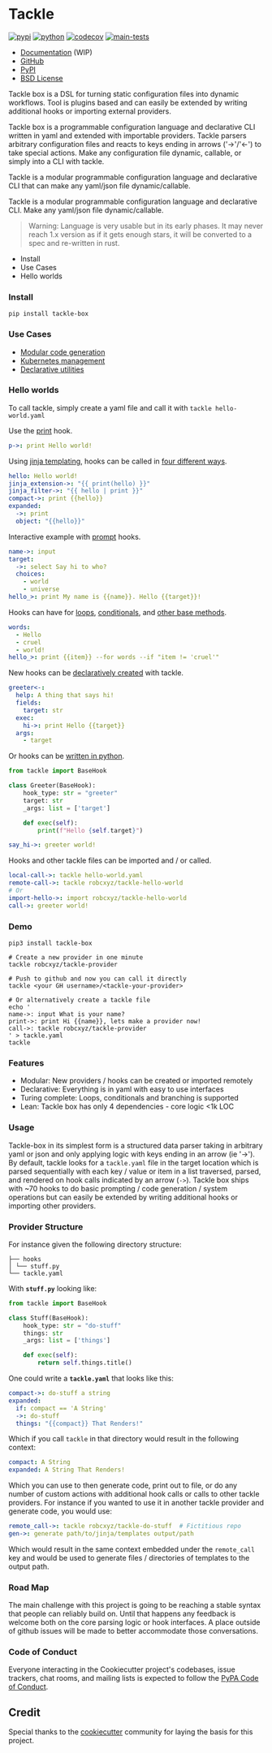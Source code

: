 # Tackle

[![pypi](https://img.shields.io/pypi/v/tackle-box.svg)](https://pypi.python.org/pypi/tackle-box)
[![python](https://img.shields.io/pypi/pyversions/tackle-box.svg)](https://pypi.python.org/pypi/tackle-box)
[![codecov](https://codecov.io/gh/robcxyz/tackle-box/branch/main/graphs/badge.svg?branch=main)](https://codecov.io/github/robcxyz/tackle-box?branch=main)
[![main-tests](https://github.com/robcxyz/tackle-box/actions/workflows/main.yml/badge.svg)](https://github.com/robcxyz/tackle-box/actions)

* [Documentation](https://robcxyz.github.io/tackle-box) (WIP)
* [GitHub](https://github.com/robcxyz/tackle-box)
* [PyPI](https://pypi.org/project/tackle-box/)
* [BSD License](LICENSE)

Tackle box is a DSL for turning static configuration files into dynamic workflows. Tool is plugins based and can easily be extended by writing additional hooks or importing external providers.

Tackle box is a programmable configuration language and declarative CLI written in yaml and extended with importable providers. Tackle parsers arbitrary configuration files and reacts to keys ending in arrows ('->'/'<-') to take special actions. Make any configuration file dynamic, callable, or simply into a CLI with tackle.

Tackle is a modular programmable configuration language and declarative CLI that can make any yaml/json file dynamic/callable.

Tackle is a modular programmable configuration language and declarative CLI. Make any yaml/json file dynamic/callable.

> Warning: Language is very usable but in its early phases. It may never reach 1.x version as if it gets enough stars, it will be converted to a spec and re-written in rust.  

- Install
- Use Cases
- Hello worlds

### Install

```shell
pip install tackle-box
```

### Use Cases

- [Modular code generation]()
- [Kubernetes management]()
- [Declarative utilities]()

### Hello worlds

To call tackle, simply create a yaml file and call it with `tackle hello-world.yaml`

Use the [print]() hook.
```yaml
p->: print Hello world!
```

Using [jinja templating](), hooks can be called in [four different ways]().
```yaml
hello: Hello world!
jinja_extension->: "{{ print(hello) }}"
jinja_filter->: "{{ hello | print }}"
compact->: print {{hello}}
expanded:
  ->: print
  object: "{{hello}}"
```

Interactive example with [prompt]() hooks.
```yaml
name->: input
target:
  ->: select Say hi to who?
  choices:
    - world
    - universe
hello_>: print My name is {{name}}. Hello {{target}}!
```

Hooks can have for [loops](), [conditionals](), and [other base methods]().
```yaml
words:
  - Hello
  - cruel
  - world!
hello_>: print {{item}} --for words --if "item != 'cruel'"
```

New hooks can be [declaratively created]() with tackle.
```yaml
greeter<-:
  help: A thing that says hi!
  fields:
    target: str
  exec:
    hi->: print Hello {{target}}
  args:
    - target
```

Or hooks can be [written in python]().
```python
from tackle import BaseHook

class Greeter(BaseHook):
    hook_type: str = "greeter"
    target: str
    _args: list = ['target']

    def exec(self):
        print(f"Hello {self.target}")
```

```yaml
say_hi->: greeter world!
```

Hooks and other tackle files can be imported and / or called.

```yaml
local-call->: tackle hello-world.yaml
remote-call->: tackle robcxyz/tackle-hello-world
# Or
import-hello->: import robcxyz/tackle-hello-world
call->: greeter world!
```

### Demo

```shell
pip3 install tackle-box

# Create a new provider in one minute
tackle robcxyz/tackle-provider

# Push to github and now you can call it directly
tackle <your GH username>/<tackle-your-provider>

# Or alternatively create a tackle file
echo '
name->: input What is your name?
print->: print Hi {{name}}, lets make a provider now!
call->: tackle robcxyz/tackle-provider
' > tackle.yaml
tackle
```

### Features

- Modular: New providers / hooks can be created or imported remotely
- Declarative: Everything is in yaml with easy to use interfaces
- Turing complete: Loops, conditionals and branching is supported
- Lean: Tackle box has only 4 dependencies - core logic <1k LOC

### Usage

Tackle-box in its simplest form is a structured data parser taking in arbitrary yaml or json and only applying logic with keys ending in an arrow (ie '->'). By default, tackle looks for a `tackle.yaml` file in the target location which is parsed sequentially with each key / value or item in a list traversed, parsed, and rendered on hook calls indicated by an arrow (`->`). Tackle box ships with ~70 hooks to do basic prompting / code generation / system operations but can easily be extended by writing additional hooks or importing other providers.

### Provider Structure

For instance given the following directory structure:

```
├── hooks
│ └── stuff.py
└── tackle.yaml
```

With **`stuff.py`** looking like:

```python
from tackle import BaseHook

class Stuff(BaseHook):
    hook_type: str = "do-stuff"
    things: str
    _args: list = ['things']

    def exec(self):
        return self.things.title()
```

One could write a **`tackle.yaml`** that looks like this:

```yaml
compact->: do-stuff a string
expanded:
  if: compact == 'A String'
  ->: do-stuff
  things: "{{compact}} That Renders!"
```

Which if you call `tackle` in that directory would result in the following context:

```yaml
compact: A String
expanded: A String That Renders!
```

Which you can use to then generate code, print out to file, or do any number of custom actions with additional hook calls or calls to other tackle providers. For instance if you wanted to use it in another tackle provider and generate code, you would use:

```yaml
remote_call->: tackle robcxyz/tackle-do-stuff  # Fictitious repo
gen->: generate path/to/jinja/templates output/path
```

Which would result in the same context embedded under the `remote_call` key and would be used to generate files / directories of templates to the output path.

### Road Map

The main challenge with this project is going to be reaching a stable syntax that people can reliably build on. Until that happens any feedback is welcome both on the core parsing logic or hook interfaces. A place outside of github issues will be made to better accommodate those conversations.

### Code of Conduct

Everyone interacting in the Cookiecutter project's codebases, issue trackers,
chat rooms, and mailing lists is expected to follow the
[PyPA Code of Conduct](https://www.pypa.io/en/latest/code-of-conduct/).

## Credit

Special thanks to the [cookiecutter](https://github.com/cookiecutter/cookiecutter) community for laying the basis for this project.
